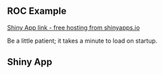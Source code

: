 ## ROC Example

[Shiny App link - free hosting from shinyapps.io](https://trinity-health.shinyapps.io/RocExample/)

Be a little patient; it takes a minute to load on startup.

## Shiny App
